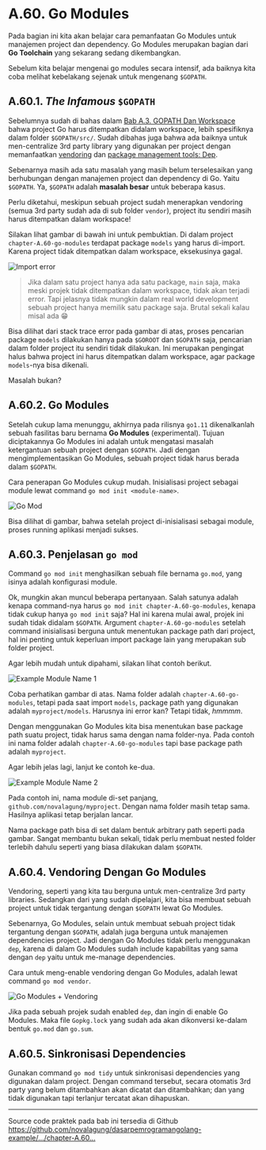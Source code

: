 # A.60. Go Modules

Pada bagian ini kita akan belajar cara pemanfaatan Go Modules untuk manajemen project dan dependency. Go Modules merupakan bagian dari **Go Toolchain** yang sekarang sedang dikembangkan.

Sebelum kita belajar mengenai go modules secara intensif, ada baiknya kita coba melihat kebelakang sejenak untuk mengenang `$GOPATH`.

## A.60.1. *The Infamous* `$GOPATH`

Sebelumnya sudah di bahas dalam [Bab A.3. GOPATH Dan Workspace](/3-gopath-dan-workspace.html) bahwa project Go harus ditempatkan didalam workspace, lebih spesifiknya dalam folder `$GOPATH/src/`. Sudah dibahas juga bahwa ada baiknya untuk men-centralize 3rd party library yang digunakan per project dengan memanfaatkan [vendoring](/A-58-go-vendoring.html) dan [package management tools: Dep](/A-59-go-dep.html).

Sebenarnya masih ada satu masalah yang masih belum terselesaikan yang berhubungan dengan manajemen project dan dependency di Go. Yaitu `$GOPATH`. Ya, `$GOPATH` adalah **masalah besar** untuk beberapa kasus.

Perlu diketahui, meskipun sebuah project sudah menerapkan vendoring (semua 3rd party sudah ada di sub folder `vendor`), project itu sendiri masih harus ditempatkan dalam workspace!

Silakan lihat gambar di bawah ini untuk pembuktian. Di dalam project `chapter-A.60-go-modules` terdapat package `models` yang harus di-import. Karena project tidak ditempatkan dalam workspace, eksekusinya gagal.

![Import error](images/A.60_1_import_error.png)

> Jika dalam satu project hanya ada satu package, `main` saja, maka meski projek tidak ditempatkan dalam workspace, tidak akan terjadi error. Tapi jelasnya tidak mungkin dalam real world development sebuah project hanya memilik satu package saja. Brutal sekali kalau misal ada 😁

Bisa dilihat dari stack trace error pada gambar di atas, proses pencarian package `models` dilakukan hanya pada `$GOROOT` dan `$GOPATH` saja, pencarian dalam folder project itu sendiri tidak dilakukan. Ini merupakan pengingat halus bahwa project ini harus ditempatkan dalam workspace, agar package `models`-nya bisa dikenali.

Masalah bukan?

## A.60.2. Go Modules

Setelah cukup lama menunggu, akhirnya pada rilisnya `go1.11` dikenalkanlah sebuah fasilitas baru bernama **Go Modules** (experimental). Tujuan diciptakannya Go Modules ini adalah untuk mengatasi masalah ketergantuan sebuah project dengan `$GOPATH`. Jadi dengan mengimplementasikan Go Modules, sebuah project tidak harus berada dalam `$GOPATH`.

Cara penerapan Go Modules cukup mudah. Inisialisasi project sebagai module lewat command `go mod init <module-name>`.

![Go Mod](images/A.60_2_go_mod.png)

Bisa dilihat di gambar, bahwa setelah project di-inisialisasi sebagai module, proses running aplikasi menjadi sukses.

## A.60.3. Penjelasan `go mod`

Command `go mod init` menghasilkan sebuah file bernama `go.mod`, yang isinya adalah konfigurasi module.

Ok, mungkin akan muncul beberapa pertanyaan. Salah satunya adalah kenapa command-nya harus `go mod init chapter-A.60-go-modules`, kenapa tidak cukup hanya `go mod init` saja? Hal ini karena mulai awal, projek ini sudah tidak didalam `$GOPATH`. Argument `chapter-A.60-go-modules` setelah command inisialisasi berguna untuk menentukan package path dari project, hal ini penting untuk keperluan import package lain yang merupakan sub folder project.

Agar lebih mudah untuk dipahami, silakan lihat contoh berikut.

![Example Module Name 1](images/A.60_3_module_name_1.png)

Coba perhatikan gambar di atas. Nama folder adalah `chapter-A.60-go-modules`, tetapi pada saat import `models`, package path yang digunakan adalah `myproject/models`. Harusnya ini error kan? Tetapi tidak, *hmmmm*.

Dengan menggunakan Go Modules kita bisa menentukan base package path suatu project, tidak harus sama dengan nama folder-nya. Pada contoh ini nama folder adalah `chapter-A.60-go-modules` tapi base package path adalah `myproject`.

Agar lebih jelas lagi, lanjut ke contoh ke-dua.

![Example Module Name 2](images/A.60_4_module_name_2.png)

Pada contoh ini, nama module di-set panjang, `github.com/novalagung/myproject`. Dengan nama folder masih tetap sama. Hasilnya aplikasi tetap berjalan lancar.

Nama package path bisa di set dalam bentuk arbitrary path seperti pada gambar. Sangat membantu bukan sekali, tidak perlu membuat nested folder terlebih dahulu seperti yang biasa dilakukan dalam `$GOPATH`.

## A.60.4. Vendoring Dengan Go Modules

Vendoring, seperti yang kita tau berguna untuk men-centralize 3rd party libraries. Sedangkan dari yang sudah dipelajari, kita bisa membuat sebuah project untuk tidak tergantung dengan `$GOPATH` lewat Go Modules.

Sebenarnya, Go Modules, selain untuk membuat sebuah project tidak tergantung dengan `$GOPATH`, adalah juga berguna untuk manajemen dependencies project. Jadi dengan Go Modules tidak perlu menggunakan `dep`, karena di dalam Go Modules sudah include kapabilitas yang sama dengan `dep` yaitu untuk me-manage dependencies.

Cara untuk meng-enable vendoring dengan Go Modules, adalah lewat command `go mod vendor`.

![Go Modules + Vendoring](images/A.60_5_mod_vendor.png)

Jika pada sebuah projek sudah enabled `dep`, dan ingin di enable Go Modules. Maka file `Gopkg.lock` yang sudah ada akan dikonversi ke-dalam bentuk `go.mod` dan `go.sum`.

## A.60.5. Sinkronisasi Dependencies

Gunakan command `go mod tidy` untuk sinkronisasi dependencies yang digunakan dalam project. Dengan command tersebut, secara otomatis 3rd party yang belum ditambahkan akan dicatat dan ditambahkan; dan yang tidak digunakan tapi terlanjur tercatat akan dihapuskan.

---

<div class="source-code-link">
    <div class="source-code-link-message">Source code praktek pada bab ini tersedia di Github</div>
    <a href="https://github.com/novalagung/dasarpemrogramangolang-example/tree/master/chapter-A.60-go-modules">https://github.com/novalagung/dasarpemrogramangolang-example/.../chapter-A.60...</a>
</div>

